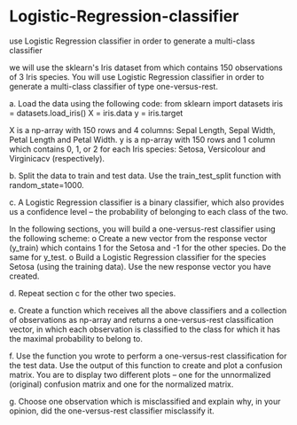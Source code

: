 # Logistic-Regression-classifier
use Logistic Regression classifier in order to generate a multi-class classifier

we will use the sklearn's Iris dataset from which contains 150 observations of 3 Iris species. You will use Logistic Regression classifier in order to generate a multi-class classifier of type one-versus-rest.

a. Load the data using the following code:
  from sklearn import datasets
  iris = datasets.load_iris()
  X = iris.data
  y = iris.target

X is a np-array with 150 rows and 4 columns: Sepal Length, Sepal Width, Petal Length and Petal Width.
y is a np-array with 150 rows and 1 column which contains 0, 1, or 2 for each
Iris species: Setosa, Versicolour and Virginicacv (respectively).

b. Split the data to train and test data. Use the train_test_split function with random_state=1000.

c. A Logistic Regression classifier is a binary classifier, which also provides us a confidence level – the probability of belonging to each class of the two. 

In the following sections, you will build a one-versus-rest classifier using the
following scheme:
  o Create a new vector from the response vector (y_train) which contains 1 for the Setosa and -1 for the other species. Do the same for    y_test.
  o Build a Logistic Regression classifier for the species Setosa (using the training data). Use the new response vector you have created.

d. Repeat section c for the other two species.

e. Create a function which receives all the above classifiers and a collection of observations as np-array and returns a one-versus-rest classification vector, in which each observation is classified to the class for which it has the maximal probability to belong to.

f. Use the function you wrote to perform a one-versus-rest classification for the test data. Use the output of this function to create and plot a confusion matrix.
You are to display two different plots – one for the unnormalized (original) confusion matrix and one for the normalized matrix.

g. Choose one observation which is misclassified and explain why, in your opinion, did the one-versus-rest classifier misclassify it.
